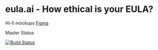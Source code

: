 # eula.ai - How ethical is your EULA?

Hi-fi mockups [Figma](https://www.figma.com/file/3pVa8XbaGhaOaDJAIjWSPC/eula.ai?node-id=0%3A1)

Master Status

[![Build Status](https://www.travis-ci.com/cs130-w21/22.svg?branch=master)](https://www.travis-ci.com/cs130-w21/22)


